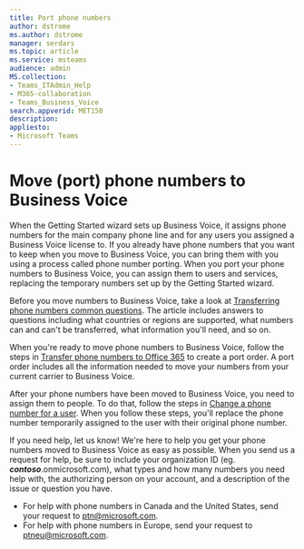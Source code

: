 ```yaml
---
title: Port phone numbers
author: dstrome 
ms.author: dstrome
manager: serdars
ms.topic: article
ms.service: msteams
audience: admin
MS.collection: 
- Teams_ITAdmin_Help
- M365-collaboration
- Teams_Business_Voice
search.appverid: MET150
description: 
appliesto: 
- Microsoft Teams
---
```


# Move (port) phone numbers to Business Voice

When the Getting Started wizard sets up Business Voice, it assigns phone numbers for the main company phone line and for any users you assigned a Business Voice license to. If you already have phone numbers that you want to keep when you move to Business Voice, you can bring them with you using a process called phone number porting. When you port your phone numbers to Business Voice, you can assign them to users and services, replacing the temporary numbers set up by the Getting Started wizard.

Before you move numbers to Business Voice, take a look at [Transferring phone numbers common questions](../transferring-phone-numbers-common-questions.md). The article includes answers to questions including what countries or regions are supported, what numbers can and can't be transferred, what information you'll need, and so on.

When you're ready to move phone numbers to Business Voice, follow the steps in [Transfer phone numbers to Office 365](../transfer-phone-numbers-to-office-365.md) to create a port order. A port order includes all the information needed to move your numbers from your current carrier to Business Voice.

After your phone numbers have been moved to Business Voice, you need to assign them to people. To do that, follow the steps in [Change a phone number for a user](../assign-change-or-remove-a-phone-number-for-a-user.md#change-a-phone-number-for-a-user). When you follow these steps, you'll replace the phone number temporarily assigned to the user with their original phone number.

If you need help, let us know! We're here to help you get your phone numbers moved to Business Voice as easy as possible. When you send us a request for help, be sure to include your organization ID (eg. ***contoso***.onmicrosoft.com), what types and how many numbers you need help with, the authorizing person on your account, and a description of the issue or question you have.

- For help with phone numbers in Canada and the United States, send your request to [ptn@microsoft.com](mailto:ptn@microsoft.com).
- For help with phone numbers in Europe, send your request to [ptneu@microsoft.com](mailto:ptneu@microsoft.com).
